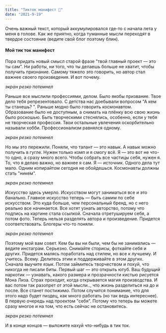 ```yaml
---
title: "Тикток манифест 🥜"
date: "2021-9-19"
---
```


Очень важный текст, который аккумулировался где-то с начала лета у меня в голове. Как же приятно, когда туманные мысли переходят в твердое состояние (ведите свой блог поэтому блин).

#### Мой тик ток манифест
Пора придать новый смысл старой фразе "твой главный проект — это ты сам". Ни работы, ни того, что ты делаешь больше не хватит, чтобы получить признание. Самому тяжело это говорить, но автор стал важнее своего произведения. И вот почему.

*экран резко потемнел*

Раньше все мыслили профессиями, делом. Было якобы призвание. Твое дело тебя репрезентовало. С детства нас доебывали вопросом "А кем ты станешь? ". Раньше модно было говорить космонавтом. Образование было не доступным, а снимать на плёнку всю свою жизнь было роскошью. Быть творческими стеснялись, особенно, если у тебя не творческая профессия. Твои остальные увлечения оскорбительно называли хобби. Профессионализм равнялся одному.

*экран резко потемнел*

Но мы это пережили. Поняли, что талант — это навык. А навык можно получить в гугле. Нужен только комп и я смогу всё. Я — это вот не что-то одно, а сразу много всего. Чтобы собрать все частицы себя, нужен я. То, что я делаю важно, но важнее я сам. Я — источник. Одного дела тут мало. Одним копирайтом сегодня не обойдешься. Космонавты должны стать "никем".

*экран резко потемнел*

Искусство здесь умерло. Искусством могут заниматься все и это банально. Главное искусство теперь — быть самим по себе искусством. Это куда больше, чем персональный бренд, но с него реально все начинается. Все хотят узнать авторство, потому что подпись на картине стала ссылкой. Сначала отретушируем себя, а потом фото. Теперь нельзя разделять автора и произведение. Придется соответствовать. Блогеры что-то поняли.

*экран резко потемнел*

Поэтому мой вам совет. Кем бы вы ни были, чем бы не занимались — ведите инстаграм. Серьезно. Снимайте сторисы, фоткайте себя и других. Придется малясь поработать над стилем, но все к лучшему. И учитесь. Всему. Делитесь этим и поддерживайте в этом других. Сначала выучите язык. Потом займитесь творчеством и похуй, что никогда не писали биты. Первый шаг — это открыть ютуб. Ваш будущий наркотик — узнавать, какого размера и прозрачности кистью рисуется Мона Лиза. Страх проходит, когда открывается магия производства. И вас потом так разопрет от этой мысли.., что жизнь разделиться на до и после. Все станет постижимо. Потом случится понимание, что для этого надо будет пиздец, как много работать (но так ведь интереснее). В первую очередь над проектом "себя". Потому что теперь вы можете сразу многое и на том, что есть сейчас не остановитесь. 

*экран резко потемнел*

И в конце концов — выложите нахуй что-нибудь в тик ток.